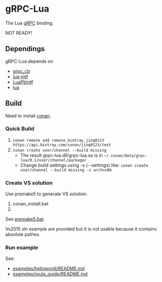 # gRPC-Lua
The Lua [gRPC](http://www.grpc.io/) binding.

NOT READY!

## Dependings

gRPC-Lua depends on

* [grpc_cb](https://github.com/jinq0123/grpc_cb)
* [lua-intf](https://github.com/SteveKChiu/lua-intf)
* [LuaPbIntf](https://github.com/jinq0123/LuaPbIntf)
* [lua](https://www.lua.org/)

## Build
Need to install [conan](http://docs.conan.io/en/latest/installation.html).

### Quick Build
1. `conan remote add remote_bintray_jinq0123 https://api.bintray.com/conan/jinq0123/test`
1. `conan create user/channel --build missing`
    * The result grpc-lua.dll/grpc-lua.so is in `~/.conan/data/grpc-lua/0.1/user/channel/package/`
    * Change build settings using -s (--settings) like:
        `conan create user/channel --build missing -s arch=x86`

### Create VS solution
Use premake5 to generate VS solution.

1. conan_install.bat
2. 

See [premake5.bat](build/premake5.bat).

Vs2015 sln example are provided but it is not usable because it contains absolute pathes.

### Run example
See:
* [examples/helloworld/README.md](examples/helloworld/README.md)
* [examples/route_guide/README.md](examples/route_guide/README.md)
